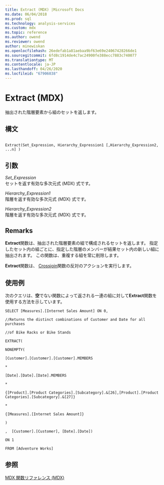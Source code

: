 ```yaml
---
title: Extract (MDX) |Microsoft Docs
ms.date: 06/04/2018
ms.prod: sql
ms.technology: analysis-services
ms.custom: mdx
ms.topic: reference
ms.author: owend
ms.reviewer: owend
author: minewiskan
ms.openlocfilehash: 26edefab1a81aebaa9bf63e69e24067428266de1
ms.sourcegitcommit: 6fd8c1914de4c7ac24900fe388ecc7883c740077
ms.translationtype: MT
ms.contentlocale: ja-JP
ms.lasthandoff: 04/26/2020
ms.locfileid: "67906038"
---
```

# <a name="extract-mdx"></a>Extract (MDX)


  抽出された階層要素から組のセットを返します。  
  
## <a name="syntax"></a>構文  
  
```  
  
Extract(Set_Expression, Hierarchy_Expression1 [,Hierarchy_Expression2, ...n] )  
```  
  
## <a name="arguments"></a>引数  
 *Set_Expression*  
 セットを返す有効な多次元式 (MDX) 式です。  
  
 *Hierarchy_Expression1*  
 階層を返す有効な多次元式 (MDX) 式です。  
  
 *Hierarchy_Expression2*  
 階層を返す有効な多次元式 (MDX) 式です。  
  
## <a name="remarks"></a>Remarks  
 **Extract**関数は、抽出された階層要素の組で構成されるセットを返します。 指定したセット内の組ごとに、指定した階層のメンバーが結果セット内の新しい組に抽出されます。 この関数は、重複する組を常に削除します。  
  
 **Extract**関数は、 [Crossjoin](../mdx/crossjoin-mdx.md)関数の反対のアクションを実行します。  
  
## <a name="examples"></a>使用例  
 次のクエリは、**空**でない関数によって返される一連の組に対して**Extract**関数を使用する方法を示しています。  
  
 `SELECT [Measures].[Internet Sales Amount] ON 0,`  
  
 `//Returns the distinct combinations of Customer and Date for all purchases`  
  
 `//of Bike Racks or Bike Stands`  
  
 `EXTRACT(`  
  
 `NONEMPTY(`  
  
 `[Customer].[Customer].[Customer].MEMBERS`  
  
 `*`  
  
 `[Date].[Date].[Date].MEMBERS`  
  
 `*`  
  
 `{[Product].[Product Categories].[Subcategory].&[26],[Product].[Product Categories].[Subcategory].&[27]}`  
  
 `*`  
  
 `{[Measures].[Internet Sales Amount]}`  
  
 `)`  
  
 `,  [Customer].[Customer], [Date].[Date])`  
  
 `ON 1`  
  
 `FROM [Adventure Works]`  
  
## <a name="see-also"></a>参照  
 [MDX 関数リファレンス &#40;MDX&#41;](../mdx/mdx-function-reference-mdx.md)  
  
  
